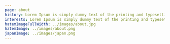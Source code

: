 ```yaml
---
page: about
history: Lorem Ipsum is simply dummy text of the printing and typesetting industry. Lorem Ipsum has been the industry's standard dummy text ever since the 1500s, when an unknown printer took a galley of type and scrambled it to make a type specimen book.It has survived not only five centuries, but also the leap into electronic typesetting, remaining essentially unchanged.It was popularised in the 1960s with the release of Letraset sheets containing Lorem Ipsum passages, and more recently with desktop publishing software like Aldus PageMaker including versions of Lorem Ipsum.
interests: Lorem Ipsum is simply dummy text of the printing and typesetting industry. Lorem Ipsum has been the industry's standard dummy text ever since the 1500s, when an unknown printer took a galley of type and scrambled it to make a type specimen book.It has survived not only five centuries, but also the leap into electronic typesetting
hatemImageFullWidth: ../images/about.jpg
hatemImage: ../images/about.png
japanImage: ../images/japan.png
---
```

